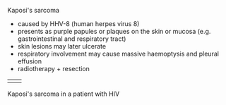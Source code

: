 Kaposi's sarcoma  
* caused by HHV\-8 (human herpes virus 8\)
* presents as purple papules or plaques on the skin or mucosa (e.g. gastrointestinal and respiratory tract)
* skin lesions may later ulcerate
* respiratory involvement may cause massive haemoptysis and pleural effusion
* radiotherapy \+ resection

  


|  | |
| --- | --- |
|  |  |

Kaposi's sarcoma in a patient with HIV